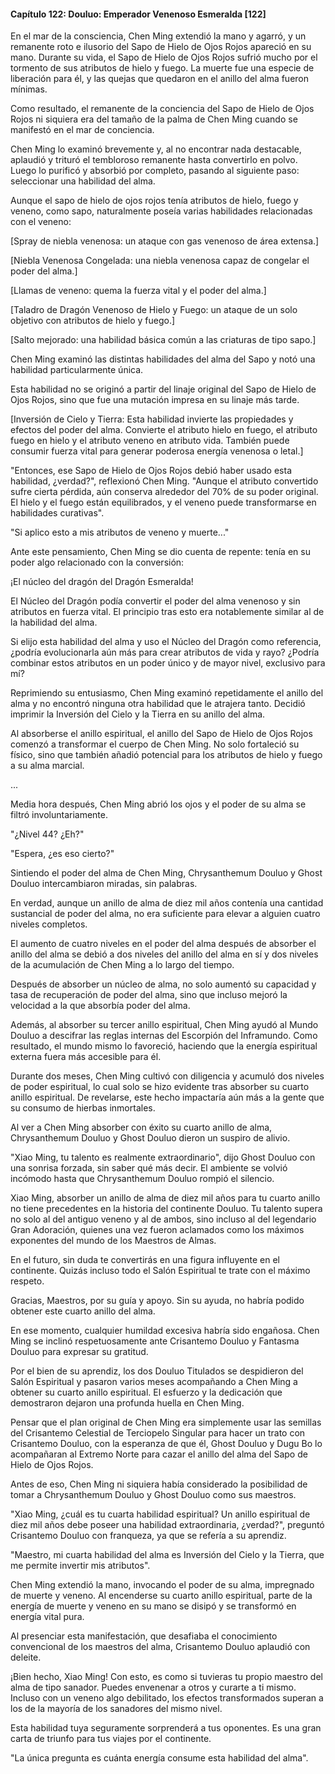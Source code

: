
#### Capítulo 122: Douluo: Emperador Venenoso Esmeralda [122]

En el mar de la consciencia, Chen Ming extendió la mano y agarró, y un remanente roto e ilusorio del Sapo de Hielo de Ojos Rojos apareció en su mano. Durante su vida, el Sapo de Hielo de Ojos Rojos sufrió mucho por el tormento de sus atributos de hielo y fuego. La muerte fue una especie de liberación para él, y las quejas que quedaron en el anillo del alma fueron mínimas.

Como resultado, el remanente de la conciencia del Sapo de Hielo de Ojos Rojos ni siquiera era del tamaño de la palma de Chen Ming cuando se manifestó en el mar de conciencia.

Chen Ming lo examinó brevemente y, al no encontrar nada destacable, aplaudió y trituró el tembloroso remanente hasta convertirlo en polvo. Luego lo purificó y absorbió por completo, pasando al siguiente paso: seleccionar una habilidad del alma.

Aunque el sapo de hielo de ojos rojos tenía atributos de hielo, fuego y veneno, como sapo, naturalmente poseía varias habilidades relacionadas con el veneno:

[Spray de niebla venenosa: un ataque con gas venenoso de área extensa.]

[Niebla Venenosa Congelada: una niebla venenosa capaz de congelar el poder del alma.]

[Llamas de veneno: quema la fuerza vital y el poder del alma.]

[Taladro de Dragón Venenoso de Hielo y Fuego: un ataque de un solo objetivo con atributos de hielo y fuego.]

[Salto mejorado: una habilidad básica común a las criaturas de tipo sapo.]

Chen Ming examinó las distintas habilidades del alma del Sapo y notó una habilidad particularmente única.

Esta habilidad no se originó a partir del linaje original del Sapo de Hielo de Ojos Rojos, sino que fue una mutación impresa en su linaje más tarde.

[Inversión de Cielo y Tierra: Esta habilidad invierte las propiedades y efectos del poder del alma. Convierte el atributo hielo en fuego, el atributo fuego en hielo y el atributo veneno en atributo vida. También puede consumir fuerza vital para generar poderosa energía venenosa o letal.]

"Entonces, ese Sapo de Hielo de Ojos Rojos debió haber usado esta habilidad, ¿verdad?", reflexionó Chen Ming. "Aunque el atributo convertido sufre cierta pérdida, aún conserva alrededor del 70% de su poder original. El hielo y el fuego están equilibrados, y el veneno puede transformarse en habilidades curativas".

"Si aplico esto a mis atributos de veneno y muerte..."

Ante este pensamiento, Chen Ming se dio cuenta de repente: tenía en su poder algo relacionado con la conversión:

¡El núcleo del dragón del Dragón Esmeralda!

El Núcleo del Dragón podía convertir el poder del alma venenoso y sin atributos en fuerza vital. El principio tras esto era notablemente similar al de la habilidad del alma.

Si elijo esta habilidad del alma y uso el Núcleo del Dragón como referencia, ¿podría evolucionarla aún más para crear atributos de vida y rayo? ¿Podría combinar estos atributos en un poder único y de mayor nivel, exclusivo para mí?

Reprimiendo su entusiasmo, Chen Ming examinó repetidamente el anillo del alma y no encontró ninguna otra habilidad que le atrajera tanto. Decidió imprimir la Inversión del Cielo y la Tierra en su anillo del alma.

Al absorberse el anillo espiritual, el anillo del Sapo de Hielo de Ojos Rojos comenzó a transformar el cuerpo de Chen Ming. No solo fortaleció su físico, sino que también añadió potencial para los atributos de hielo y fuego a su alma marcial.

...

Media hora después, Chen Ming abrió los ojos y el poder de su alma se filtró involuntariamente.

"¿Nivel 44? ¿Eh?"

"Espera, ¿es eso cierto?"

Sintiendo el poder del alma de Chen Ming, Chrysanthemum Douluo y Ghost Douluo intercambiaron miradas, sin palabras.

En verdad, aunque un anillo de alma de diez mil años contenía una cantidad sustancial de poder del alma, no era suficiente para elevar a alguien cuatro niveles completos.

El aumento de cuatro niveles en el poder del alma después de absorber el anillo del alma se debió a dos niveles del anillo del alma en sí y dos niveles de la acumulación de Chen Ming a lo largo del tiempo.

Después de absorber un núcleo de alma, no solo aumentó su capacidad y tasa de recuperación de poder del alma, sino que incluso mejoró la velocidad a la que absorbía poder del alma.

Además, al absorber su tercer anillo espiritual, Chen Ming ayudó al Mundo Douluo a descifrar las reglas internas del Escorpión del Inframundo. Como resultado, el mundo mismo lo favoreció, haciendo que la energía espiritual externa fuera más accesible para él.

Durante dos meses, Chen Ming cultivó con diligencia y acumuló dos niveles de poder espiritual, lo cual solo se hizo evidente tras absorber su cuarto anillo espiritual. De revelarse, este hecho impactaría aún más a la gente que su consumo de hierbas inmortales.

Al ver a Chen Ming absorber con éxito su cuarto anillo de alma, Chrysanthemum Douluo y Ghost Douluo dieron un suspiro de alivio.

"Xiao Ming, tu talento es realmente extraordinario", dijo Ghost Douluo con una sonrisa forzada, sin saber qué más decir. El ambiente se volvió incómodo hasta que Chrysanthemum Douluo rompió el silencio.

Xiao Ming, absorber un anillo de alma de diez mil años para tu cuarto anillo no tiene precedentes en la historia del continente Douluo. Tu talento supera no solo al del antiguo veneno y al de ambos, sino incluso al del legendario Gran Adoración, quienes una vez fueron aclamados como los máximos exponentes del mundo de los Maestros de Almas.

En el futuro, sin duda te convertirás en una figura influyente en el continente. Quizás incluso todo el Salón Espiritual te trate con el máximo respeto.

Gracias, Maestros, por su guía y apoyo. Sin su ayuda, no habría podido obtener este cuarto anillo del alma.

En ese momento, cualquier humildad excesiva habría sido engañosa. Chen Ming se inclinó respetuosamente ante Crisantemo Douluo y Fantasma Douluo para expresar su gratitud.

Por el bien de su aprendiz, los dos Douluo Titulados se despidieron del Salón Espiritual y pasaron varios meses acompañando a Chen Ming a obtener su cuarto anillo espiritual. El esfuerzo y la dedicación que demostraron dejaron una profunda huella en Chen Ming.

Pensar que el plan original de Chen Ming era simplemente usar las semillas del Crisantemo Celestial de Terciopelo Singular para hacer un trato con Crisantemo Douluo, con la esperanza de que él, Ghost Douluo y Dugu Bo lo acompañaran al Extremo Norte para cazar el anillo del alma del Sapo de Hielo de Ojos Rojos.

Antes de eso, Chen Ming ni siquiera había considerado la posibilidad de tomar a Chrysanthemum Douluo y Ghost Douluo como sus maestros.

"Xiao Ming, ¿cuál es tu cuarta habilidad espiritual? Un anillo espiritual de diez mil años debe poseer una habilidad extraordinaria, ¿verdad?", preguntó Crisantemo Douluo con franqueza, ya que se refería a su aprendiz.

"Maestro, mi cuarta habilidad del alma es Inversión del Cielo y la Tierra, que me permite invertir mis atributos".

Chen Ming extendió la mano, invocando el poder de su alma, impregnado de muerte y veneno. Al encenderse su cuarto anillo espiritual, parte de la energía de muerte y veneno en su mano se disipó y se transformó en energía vital pura.

Al presenciar esta manifestación, que desafiaba el conocimiento convencional de los maestros del alma, Crisantemo Douluo aplaudió con deleite.

¡Bien hecho, Xiao Ming! Con esto, es como si tuvieras tu propio maestro del alma de tipo sanador. Puedes envenenar a otros y curarte a ti mismo. Incluso con un veneno algo debilitado, los efectos transformados superan a los de la mayoría de los sanadores del mismo nivel.

Esta habilidad tuya seguramente sorprenderá a tus oponentes. Es una gran carta de triunfo para tus viajes por el continente.

"La única pregunta es cuánta energía consume esta habilidad del alma".